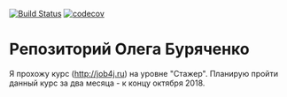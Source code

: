 [![Build Status](https://travis-ci.com/Buryachenko/job4j.svg?branch=master)](https://travis-ci.com/Buryachenko/job4j)
[![codecov](https://codecov.io/gh/Buryachenko/job4j/branch/master/graph/badge.svg)](https://codecov.io/gh/Buryachenko/job4j)
# Репозиторий Олега Буряченко
Я прохожу курс (http://job4j.ru) на уровне "Стажер". Планирую пройти данный курс за два месяца - к концу октября 2018.